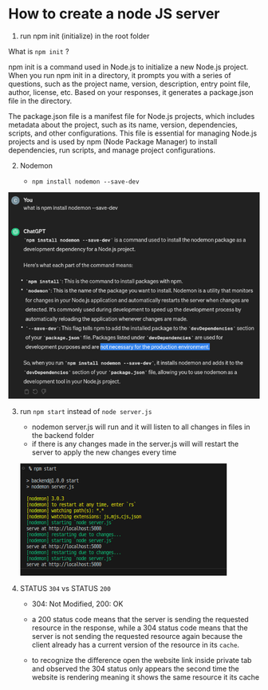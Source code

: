 # How to create a node JS server

1. run npm init (initialize) in the root folder

What is `npm init` ?

npm init is a command used in Node.js to initialize a new Node.js project. When you run npm init in a directory, it prompts you with a series of questions, such as the project name, version, description, entry point file, author, license, etc. Based on your responses, it generates a package.json file in the directory.

The package.json file is a manifest file for Node.js projects, which includes metadata about the project, such as its name, version, dependencies, scripts, and other configurations. This file is essential for managing Node.js projects and is used by npm (Node Package Manager) to install dependencies, run scripts, and manage project configurations.

2. Nodemon

   - `npm install nodemon --save-dev`

![alt text](nodemon.png)

3. run `npm start` instead of `node server.js`

   - nodemon server.js will run and it will listen to all changes in files in the backend folder
   - if there is any changes made in the server.js will will restart the server to apply the new changes every time

   ![alt text](nodemon_restart.png)

4. STATUS `304` vs STATUS `200`

   - 304: Not Modified, 200: OK

   - a 200 status code means that the server is sending the requested resource in the response, while a 304 status code means that the server is not sending the requested resource again because the client already has a current version of the resource in its `cache`.

   - to recognize the difference open the website link inside private tab and observed the 304 status only appears the second time the website is rendering meaning it shows the same resource it its cache
